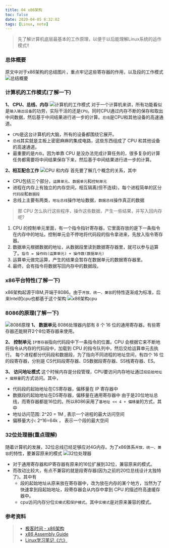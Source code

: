 ```yaml
---
title: 04 x86架构
toc: false
date: 2020-04-05 8:32:02
tags: [Linux, note]
---
```




> 先了解计算机底层最基本的工作原理，以便于以后能理解Linux系统的运作模式!!

### 总体概要
原文中对于x86架构的总结图片，重点牢记这些寄存器的作用，以及段的工作模式
![总结概要](https://static001.geekbang.org/resource/image/e2/76/e2e92f2239fe9b4c024d300046536d76.jpeg)

### 计算机的工作模式(了解一下)
**1、 CPU、总线、内存**
![计算机的工作模式](https://static001.geekbang.org/resource/image/fa/9b/fa6c2b6166d02ac37637d7da4e4b579b.jpeg)
对于一个计算机来讲，所有功能看似是`输入输出设备`的功劳，实际干活的还是`CPU`。同时CPU通过内存不断的保存和取出中间数据，然后基于中间结果进行进一步的计算。`总线`是CPU和其他设备的高速通道。
- `CPU`是这台计算机的大脑，所有的设备都围绕它展开。
- `总线`其实就是主板上密密麻麻的集成电路，这些东西组成了 CPU 和其他设备的高速通道。
- 最重要的是`内存`。因为单靠 CPU 是没办法完成计算任务的，很多复杂的计算任务都需要将中间结果保存下来，然后基于中间结果进行进一步的计算。

**2、相互配合工作**
![CPU 和内存](https://static001.geekbang.org/resource/image/3a/23/3afda18fc38e7e53604e9ebf9cb42023.jpeg)
首先要了解几个概念的关系，其中
- CPU包括三个部分，`运算单元`、`数据单元`和`控制单元`
- 进程在内存上有独立的内存空间，相互隔离(但不连续)，每个进程简单的区分`代码段`和`数据段`
- 总线上主要有两类，`地址总线`操作地址数据，`数据总线`操作真正的数据

> 那 CPU 怎么执行这些程序，操作这些数据，产生一些结果，并写入回内存呢?
1. CPU 的控制单元里面，有一个指令指针寄存器，它里面存放的是下一条指令在内存中的地址。控制单元会不停地将代码段的指令拿进来，先放入指令寄存器。
2. 数据单元根据数据的地址，从数据段里读到数据寄存器里，就可以参与运算了。`指令 = 操作码(运算单元) + 操作数(数据单元)`
3. 运算单元做完运算，产生的结果会暂存在数据单元的数据寄存器里。
4. 最终，会有指令将数据写回内存中的数据段。

### x86平台特性(了解一下)
x86架构起源于IBM,开端于8086。由于`开放、统一、兼容`的特性逐渐成为标准，后来Intel的cpu也都基于这个架构
![x86架构cpu](https://static001.geekbang.org/resource/image/54/8a/548dfd163066d061d1e882c73e7c2b8a.jpg)

### 8086的原理(了解一下)
![8086原理](https://static001.geekbang.org/resource/image/2d/1c/2dc8237e996e699a0361a6b5ffd4871c.jpeg)
**1、 数据单元**
8086处理器内部有 8 个 16 位的通用寄存器，有些寄存器还能掰开2个8位寄存器来使用。

**2、 控制单元**
`IP寄存器`指向代码段中下一条指令的位置。CPU 会根据它来不断地将指令从内存的代码段中，加载到 CPU 的指令队列中，然后交给运算单元去执行。
每个进程都分代码段和数据段，为了指向不同进程的地址空间，有四个 16 位的段寄存器，分别是 CS代码段寄存器、DS数据段寄存器、SS栈寄存器、ES。

**3、 访问地址模式**
这个时候内存是分段管理，CPU要访问内存地址通过`段启始地址 + 偏移量`的方式访问。其中，
- 代码段的起始地址在CS寄存器，偏移量在 IP 寄存器中
- 数据段的起始地址在DS寄存器，偏移量在通用寄存器中
由于是20位地址总线，而寄存器都是16位的。所以8086采用了`基地址 << 4 + 偏移量`的方式，其中
- 地址访问范围: 2^20 = 1M , 表示一个进程的最大访问空间
- 偏移量大小: 2^16=64k ， 表示一个段的最大空间


### 32位处理器(重点理解)
随着计算机的发展，32位总线已经足够应对4G内存。为了x86体系`开放、统一、兼容`的特性，要兼容原来的模式
![32位处理器](https://static001.geekbang.org/resource/image/e3/84/e3f4f64e6dfe5591b7d8ef346e8e8884.jpeg)
- 对于通用寄存器和IP寄存器有原来的16位扩展到32位，兼容原来的模式。
- 而改动比较大，有点不兼容的就是段寄存器(因为之前的20位总线设计太独特了)。其中有
	- 段的起始地址从原来放在寄存器中，改为放在内存的某个地方，当然为了快速拿到段起始地址，段寄存器会从内存中拿到 CPU 的描述符高速缓存器中。
	- cpu访问内存分位`实模式`和`保护模式`。其中`实模式`是对原来兼容的模式。


### 参考资料
> - [极客时间 - x86架构](https://time.geekbang.org/column/article/89417)
> - [x86 Assembly Guide](http://www.cs.virginia.edu/~evans/cs216/guides/x86.html)
> - [Linux学习笔记《六》](https://www.cnblogs.com/bindot/p/linux6.html)